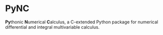 # PyNC

**Py**thonic **N**umerical **C**alculus, a C-extended Python package for numerical differential and integral multivariable calculus.
